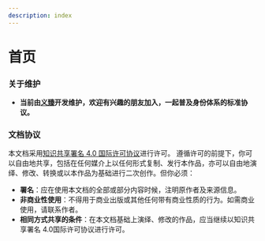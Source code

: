 ```yaml
---
description: index
---
```


# 首页

### 关于维护

* **当前由**[**义臻**](https://yizhenn.gitbook.io/blog/)**开发维护，欢迎有兴趣的朋友加入，一起普及身份体系的标准协议。**



### 文档协议 <a href="#xie-yi" id="xie-yi"></a>

本文档采用[知识共享署名 4.0 国际许可协议](http://creativecommons.org/licenses/by/4.0/)进行许可。 遵循许可的前提下，你可以自由地共享，包括在任何媒介上以任何形式复制、发行本作品，亦可以自由地演绎、修改、转换或以本作品为基础进行二次创作。但你必须：

* **署名**：应在使用本文档的全部或部分内容时候，注明原作者及来源信息。
* **非商业性使用**：不得用于商业出版或其他任何带有商业性质的行为。如需商业使用，请联系作者。
* **相同方式共享的条件**：在本文档基础上演绎、修改的作品，应当继续以知识共享署名 4.0国际许可协议进行许可。
